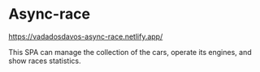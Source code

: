# Async-race 
https://vadadosdavos-async-race.netlify.app/

This SPA can manage the collection of the cars, operate its engines, and show races statistics.
